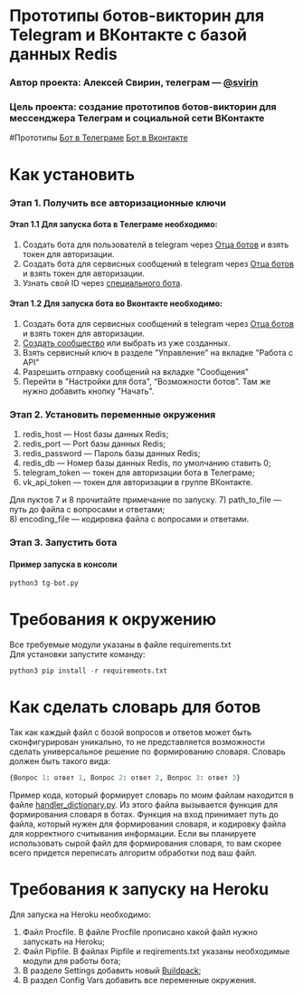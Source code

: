 # Прототипы ботов-викторин для Telegram и ВКонтакте с базой данных Redis
### Автор проекта: Алексей Свирин, телеграм — [@svirin](https://telegram.me/svirin)
### Цель проекта: создание прототипов ботов-викторин для мессенджера Телеграм и социальной сети ВКонтакте

#Прототипы
[Бот в Телеграме](https://telegram.me/@speech_recognition_dvmn_bot)
[Бот в Вконтакте](https://vk.com/public183166802)

# Как установить
### Этап 1. Получить все авторизационные ключи
#### Этап 1.1 Для запуска бота в Телеграме необходимо:
1) Создать бота для пользователй в telegram через [Отца ботов](https://telegram.me/BotFather) и взять токен для авторизации.
2) Создать бота для сервисных сообщений в telegram через [Отца ботов](https://telegram.me/BotFather) и взять токен для авторизации.
3) Узнать свой ID через [специального бота](https://telegram.me/userinfobot).

#### Этап 1.2 Для запуска бота во Вконтакте необходимо:
1) Создать бота для сервисных сообщений в telegram через [Отца ботов](https://telegram.me/BotFather) и взять токен для авторизации.
2) [Создать сообщество](https://vk.com/groups?tab=admin) или выбрать из уже созданных.
3) Взять сервисный ключ в разделе "Управление" на вкладке "Работа с API"
4) Разрешить отправку сообщений на вкладке "Сообщения"
5) Перейти в "Настройки для бота", “Возможности ботов”. Там же нужно добавить кнопку "Начать".

### Этап 2. Установить переменные окружения
1) redis_host — Host базы данных Redis;
2) redis_port — Port базы данных Redis;
3) redis_password — Пароль базы данных Redis;
4) redis_db — Номер базы данных Redis, по умолчанию ставить 0;
5) telegram_token — токен для авторизации бота в Телеграме;
6) vk_api_token — токен для авторизации в группе ВКонтакте.

Для пуктов 7 и 8 прочитайте примечание по запуску.
7) path_to_file — путь до файла с вопросами и ответами;  
8) encoding_file — кодировка файла с вопросами и ответами.

### Этап 3. Запустить бота 
#### Пример запуска в консоли
```python
python3 tg-bot.py
```

# Требования к окружению
Все требуемые модули указаны в файле requirements.txt  
Для установки запустите команду:
```python
python3 pip install -r requirements.txt
```

# Как сделать словарь для ботов
Так как каждый файл с бозой вопросов и ответов может быть сконфигурирован уникально, то не представляется возможности сделать универсальное решение по формированию словаря.
Словарь должен быть такого вида:
```python
{Вопрос 1: ответ 1, Вопрос 2: ответ 2, Вопрос 3: ответ 3}
```
Пример кода, который формирует словарь по моим файлам находится в файле [handler_dictionary.py](https://github.com/asvirin/quiz-bots/blob/master/handler_dictionary.py). Из этого файла вызывается функция для формирования словаря в ботах. Функция на вход принимает путь до файла, который нужен для формирования словаря, и кодировку файла для корректного считывания информации. Если вы планируете использовать сырой файл для формирования словаря, то вам скорее всего придется переписать алгоритм обработки под ваш файл.

# Требования к запуску на Heroku
Для запуска на Heroku необходимо:
1) Файл Procfile. В файле Procfile прописано какой файл нужно запускать на Heroku;
2) Файл Pipfile. В файлах Pipfile и reqirements.txt указаны необходимые модули для работы бота;
3) В разделе Settings добавить новый [Buildpack](https://github.com/elishaterada/heroku-google-application-credentials-buildpack);
4) В раздел Config Vars добавить все переменные окружения.
